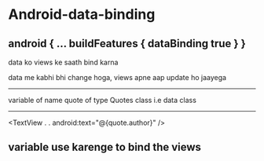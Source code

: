 # Android-data-binding


android {
    ...
    buildFeatures {
        dataBinding true
    }
}
-----------------------------------------------------------
data ko views ke saath bind karna

data me kabhi bhi change hoga, views apne aap update ho jaayega

---------------------------------------------------------
<data>
        <variable
            name="quote"
            type="com.example.databinding.Quotes" />
</data>

variable of name quote of type Quotes class i.e data class

---------------------------------------------------------
 <TextView
           .
           .
            android:text="@{quote.author}"
  />

variable use karenge to bind the views
---------------------------------------------------------
